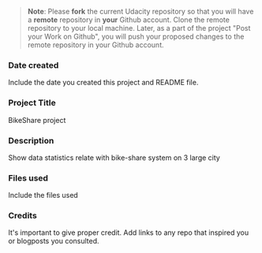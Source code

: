 >**Note**: Please **fork** the current Udacity repository so that you will have a **remote** repository in **your** Github account. Clone the remote repository to your local machine. Later, as a part of the project "Post your Work on Github", you will push your proposed changes to the remote repository in your Github account.

### Date created
Include the date you created this project and README file.

### Project Title
BikeShare project 

### Description
Show data statistics relate with bike-share system on 3 large city 

### Files used
Include the files used

### Credits
It's important to give proper credit. Add links to any repo that inspired you or blogposts you consulted.

